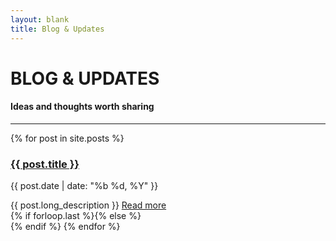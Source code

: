 ```yaml
---
layout: blank
title: Blog & Updates
---
```

<div class="row_md">
	<div class="container_md">
		<div class="page">
			<div class="text_center">
				<h1 class="text_charcoal page_title">BLOG <span class="page_title_second">&</span> <span class="page_title_third">UPDATES</span></h1>
				<h4 class="page_subtitle">Ideas and thoughts worth sharing</h4>
				<hr class="divider_red">
			</div>
		</div>
		<div class="row">
		{% for post in site.posts %}
			<article class="{% if forloop.first %}first{% elsif forloop.last %}last{% else %}middle{% endif %}">
			<div class="article-head">
				<h3 class="post_title"><a href=".{{ post.url }}/">{{ post.title }}</a></h3>
				<p class="date">{{ post.date | date: "%b %d, %Y" }}</p>
				</div><!--/.article-head-->
				<div class="article-content">
					{{ post.long_description }}
					<a href="/{{ post.url }}/" class="full-post-link js-pjax">Read more</a>
					</div><!--/.article-content-->
				</article>
				{% if forloop.last %}{% else %}<div class="separater"></div>{% endif %}
			{% endfor %}
		</div>
	</div>
</div>